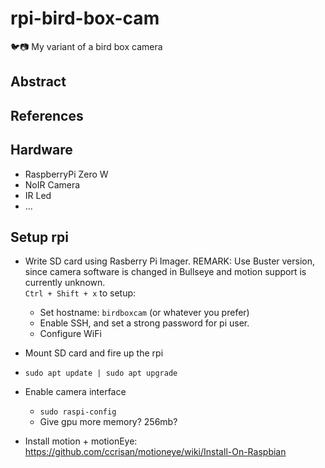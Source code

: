 # rpi-bird-box-cam

🐦📷 
My variant of a bird box camera

Abstract
--------


References
----------

Hardware
--------
* RaspberryPi Zero W
* NoIR Camera
* IR Led
* ...

Setup rpi
---------
* Write SD card using Rasberry Pi Imager. 
    REMARK: Use Buster version, since camera software is changed in Bullseye and motion support is currently unknown.  
    `Ctrl + Shift + x` to setup:
    * Set hostname: `birdboxcam` (or whatever you prefer)
    * Enable SSH, and set a strong password for pi user. 
    * Configure WiFi
* Mount SD card and fire up the rpi
* `sudo apt update | sudo apt upgrade`
* Enable camera interface
    * `sudo raspi-config`
    * Give gpu more memory? 256mb?

* Install motion + motionEye: https://github.com/ccrisan/motioneye/wiki/Install-On-Raspbian